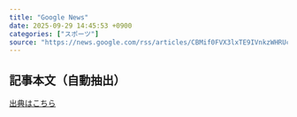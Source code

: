 ```yaml
---
title: "Google News"
date: 2025-09-29 14:45:53 +0900
categories: ["スポーツ"]
source: "https://news.google.com/rss/articles/CBMif0FVX3lxTE9IVnkzWHRUcXBpT3FjaW9DVUFwc3g0bmV6UG9UMUs5bF9OamxYakdzVmNURUdob0xiTWlwME9aU01wR3RBdWFUdFlfMFVHSjNURXdnNDd6VXVZeVl1UFlNQXA5S2U0NTBRalRqX0JMY3RJZVJ5amN3a1E1dEs3enM?oc=5"
---
```


## 記事本文（自動抽出）
<body class="y0K44d EA71Tc" id="readabilityBody"></body>

[出典はこちら](https://news.google.com/rss/articles/CBMif0FVX3lxTE9IVnkzWHRUcXBpT3FjaW9DVUFwc3g0bmV6UG9UMUs5bF9OamxYakdzVmNURUdob0xiTWlwME9aU01wR3RBdWFUdFlfMFVHSjNURXdnNDd6VXVZeVl1UFlNQXA5S2U0NTBRalRqX0JMY3RJZVJ5amN3a1E1dEs3enM?oc=5)
